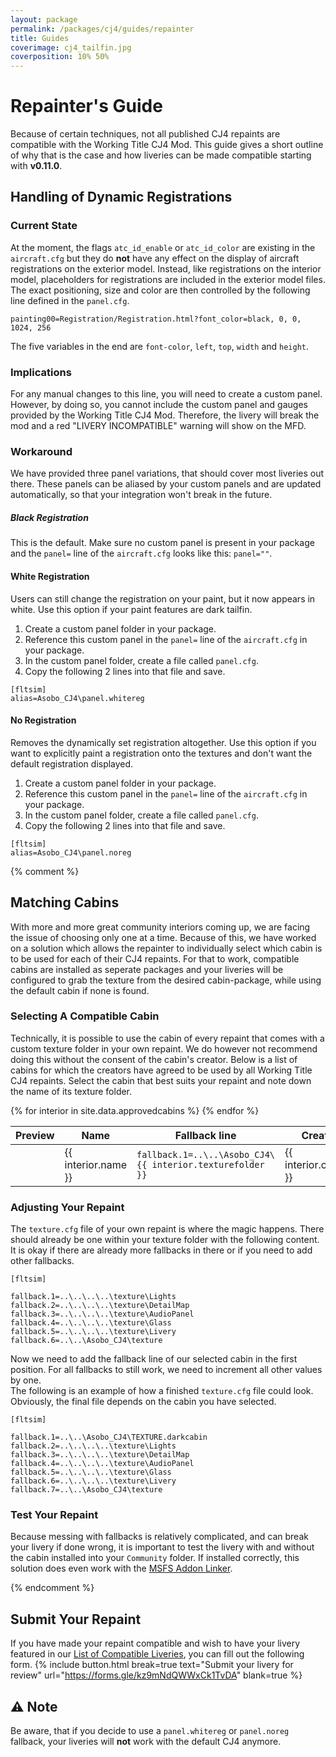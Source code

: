 ```yaml
---
layout: package
permalink: /packages/cj4/guides/repainter
title: Guides
coverimage: cj4_tailfin.jpg
coverposition: 10% 50%
---
```


# Repainter's Guide
Because of certain techniques, not all published CJ4 repaints are compatible with the Working Title CJ4 Mod. This guide gives a short outline of why that is the case and how liveries can be made compatible starting with **v0.11.0**.

## Handling of Dynamic Registrations
### Current State
At the moment, the flags `atc_id_enable` or `atc_id_color` are existing in the `aircraft.cfg` but they do **not** have any effect on the display of aircraft registrations on the exterior model. Instead, like registrations on the interior model, placeholders for registrations are included in the exterior model files. The exact positioning, size and color are then controlled by the following line defined in the `panel.cfg`.
```
painting00=Registration/Registration.html?font_color=black, 0, 0, 1024, 256
```
The five variables in the end are `font-color`, `left`, `top`, `width` and `height`.


### Implications
For any manual changes to this line, you will need to create a custom panel. However, by doing so, you cannot include the custom panel and gauges provided by the Working Title CJ4 Mod. Therefore, the livery will break the mod and a red "LIVERY INCOMPATIBLE" warning will show on the MFD.


### Workaround
We have provided three panel variations, that should cover most liveries out there. These panels can be aliased by your custom panels and are updated automatically, so that your integration won't break in the future.

##### Black Registration
This is the default. Make sure no custom panel is present in your package and the `panel=` line of the `aircraft.cfg` looks like this: `panel=""`.

#### White Registration
Users can still change the registration on your paint, but it now appears in white. Use this option if your paint features are dark tailfin.
1. Create a custom panel folder in your package.
2. Reference this custom panel in the `panel=` line of the `aircraft.cfg` in your package.
3. In the custom panel folder, create a file called `panel.cfg`.
4. Copy the following 2 lines into that file and save.
```
[fltsim]
alias=Asobo_CJ4\panel.whitereg
```

#### No Registration
Removes the dynamically set registration altogether. Use this option if you want to explicitly paint a registration onto the textures and don't want the default registration displayed.
1. Create a custom panel folder in your package.
2. Reference this custom panel in the `panel=` line of the `aircraft.cfg` in your package.
3. In the custom panel folder, create a file called `panel.cfg`.
4. Copy the following 2 lines into that file and save.
```
[fltsim]
alias=Asobo_CJ4\panel.noreg
```

{% comment %}
## Matching Cabins
With more and more great community interiors coming up, we are facing the issue of choosing only one at a time. Because of this, we have worked on a solution which allows the repainter to individually select which cabin is to be used for each of their CJ4 repaints. For that to work, compatible cabins are installed as seperate packages and your liveries will be configured to grab the texture from the desired cabin-package, while using the default cabin if none is found.

### Selecting A Compatible Cabin
Technically, it is possible to use the cabin of every repaint that comes with a custom texture folder in your own repaint. We do however not recommend doing this without the consent of the cabin's creator. Below is a list of cabins for which the creators have agreed to be used by all Working Title CJ4 repaints. Select the cabin that best suits your repaint and note down the name of its texture folder.
<div class="table-responsive">
<table class="table table-striped table-hover align-middle">
    <thead>
        <tr>
            <th>Preview</th>
            <th>Name</th>
            <th>Fallback line</th>
            <th>Creator</th>
            <th>Download</th>
        </tr>
    </thead>
    <tbody>
        {% for interior in site.data.approvedcabins %}
        <tr>
            <td></td>
            <td>{{ interior.name }}</td>
            <td><code>fallback.1=..\..\Asobo_CJ4\{{ interior.texturefolder }}</code></td>
            <td>{{ interior.creator }}</td>
            <td><a href="{{ interior.url }}" target="_blank"
                    class="btn btn-slanted btn-sliding"><span>Download</span></a></td>
        </tr>
        {% endfor %}
    </tbody>
</table>
</div>

### Adjusting Your Repaint
The `texture.cfg` file of your own repaint is where the magic happens. There should already be one within your texture folder with the following content. It is okay if there are already more fallbacks in there or if you need to add other fallbacks.
```
[fltsim]

fallback.1=..\..\..\..\texture\Lights
fallback.2=..\..\..\..\texture\DetailMap
fallback.3=..\..\..\..\texture\AudioPanel
fallback.4=..\..\..\..\texture\Glass
fallback.5=..\..\..\..\texture\Livery
fallback.6=..\..\Asobo_CJ4\texture
```
Now we need to add the fallback line of our selected cabin in the first position. For all fallbacks to still work, we need to increment all other values by one.<br>
The following is an example of how a finished `texture.cfg` file could look. Obviously, the final file depends on the cabin you have selected.
```
[fltsim]

fallback.1=..\..\Asobo_CJ4\TEXTURE.darkcabin
fallback.2=..\..\..\..\texture\Lights
fallback.3=..\..\..\..\texture\DetailMap
fallback.4=..\..\..\..\texture\AudioPanel
fallback.5=..\..\..\..\texture\Glass
fallback.6=..\..\..\..\texture\Livery
fallback.7=..\..\Asobo_CJ4\texture
```

### Test Your Repaint
Because messing with fallbacks is relatively complicated, and can break your livery if done wrong, it is important to test the livery with and without the cabin installed into your `Community` folder. If installed correctly, this solution does even work with the [MSFS Addon Linker](https://de.flightsim.to/file/1572/msfs-addons-linker).

{% endcomment %}

## Submit Your Repaint
If you have made your repaint compatible and wish to have your livery featured in our [List of Compatible Liveries](/cj4/repaints), you can fill out the following form.
{% include button.html break=true text="Submit your livery for review" url="https://forms.gle/kz9mNdQWWxCk1TvDA" blank=true %}


## ⚠️ Note
Be aware, that if you decide to use a `panel.whitereg` or `panel.noreg` fallback, your liveries will **not** work with the default CJ4 anymore.<br>
<!-- Regarding cabins: If you implement the texture fallback correctly, your livery will still work flawlessly with the default interiors even if the cabin is not installed. -->
